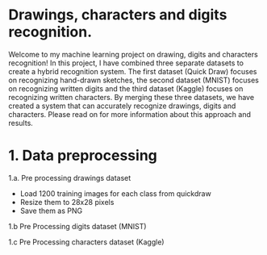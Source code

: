 # Drawings, characters and digits recognition.

Welcome to my machine learning project on drawing, digits and characters recognition! In this project, I have combined three separate datasets to create a hybrid recognition system. The first dataset (Quick Draw) focuses on recognizing hand-drawn sketches, the second dataset (MNIST) focuses on recognizing written digits and the third dataset (Kaggle) focuses on recognizing written characters. By merging these three datasets, we have created a system that can accurately recognize drawings, digits and characters. Please read on for more information about this approach and results.

# 1. Data preprocessing

1.a. Pre processing drawings dataset

   - Load 1200 training images for each class from quickdraw
   - Resize them to 28x28 pixels
   - Save them as PNG

1.b Pre Processing digits dataset (MNIST)

1.c Pre Processing characters dataset (Kaggle)

